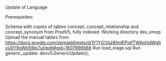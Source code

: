 Update of Language

Prerequisites:

Schema with copies of tables concept, concept_relationship and concept_synonym from ProdV5, fully indexed.
Working directory dev_omop
Upload the manual tables from  https://docs.google.com/spreadsheets/d/1Y1YjCVsz8fmlEPjqfTWAphldWgltxUIIY9oWb5Wp7uI/edit#gid=1607996668
Run load_stage.sql
Run generic_update: devv5.GenericUpdate();
